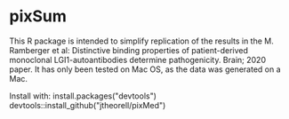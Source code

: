 # pixSum
This R package is intended to simplify replication of the results in the 
M. Ramberger et al: Distinctive binding properties of patient-derived 
monoclonal LGI1-autoantibodies determine pathogenicity. Brain; 2020 paper. 
It has only been tested on Mac OS, as the data was generated on a Mac. 

Install with: 
install.packages("devtools")
devtools::install_github("jtheorell/pixMed")
